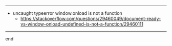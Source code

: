 
---

- uncaught typeerror window.onload is not a function
    - https://stackoverflow.com/questions/29460049/document-ready-vs-window-onload-undefined-is-not-a-function/29460111



---

end